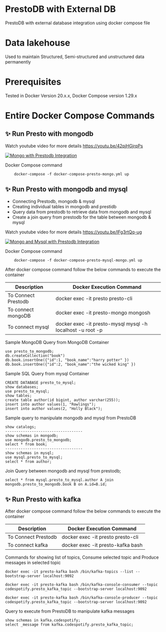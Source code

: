 # PrestoDB with External DB
PrestoDB with external database integration using docker compose file

# Data lakehouse
Used to maintain Structured, Semi-structured  and unstructured data permanently


# Prerequisites
 Tested in Docker Version 20.x.x, Docker Compose version 1.29.x 

# Entire Docker Compose Commands

## ✨ Run Presto with mongodb

Watch youtube video for more details
https://youtu.be/42pjHGjrpPs

[![Mongo with Prestodb Integration](https://img.youtube.com/vi/42pjHGjrpPs/0.jpg)](https://youtu.be/42pjHGjrpPs "Mongo with Prestodb Integration")

Docker Compose command
```
    docker-compose -f docker-compose-presto-mongo.yml up
``` 

## ✨ Run Presto with mongodb and mysql

- Connecting Prestodb, mongodb & mysql
- Creating individual tables in mongodb and prestidb
- Query data from prestodb to retrieve data from mongodb and mysql
- Create a join query from prestodb for the table between mongodb & mysql

Watch youtube video for more details
https://youtu.be/lFg3rtQq-ug

[![Mongo and Mysql with Prestodb Integration](https://img.youtube.com/vi/lFg3rtQq-ug/0.jpg)](https://youtu.be/lFg3rtQq-ug "Mongo with Prestodb Integration")

Docker Compose command
```
    docker-compose -f docker-compose-presto-mysql-mongo.yml up
``` 
After docker compose command follow the below commands to execute the container

|Description                         |Docker Execution Command |
|-------------------------------|-----------------------------|
|To Connect Prestodb            |docker exec -it presto presto-cli |
|To connect mongoDB            |docker exec -it presto-mongo mongosh |
|To connect mysql|docker exec -it presto-mysql mysql -h localhost -u root -p|

Sample MongoDB Query from MongoDB Container
```
use presto_to_mongodb;
db.createCollection("book")
db.book.insertOne({"id":1, "book_name":"harry potter" })
db.book.insertOne({"id":2, "book_name":"the wicked king" })
```

Sample SQL Query from mysql Container
```
CREATE DATABASE presto_to_mysql;
show databases;
use presto_to_mysql;
show tables;
create table author(id bigint, author varchar(255));
insert into author values(1, "Rowlings");
insert into author values(2, "Holly Black");
```

Sample query to manipulate mongodb and mysql from PrestoDB
```
show catalogs;
-----------------------------------
show schemas in mongodb;
use mongodb.presto_to_mongodb;
select * from book;
-----------------------------------
show schemas in mysql;
use mysql.presto_to_mysql;
select * from author;
```

Join Query between mongodb and mysql from prestodb;
```
select * from mysql.presto_to_mysql.author A join mongodb.presto_to_mongodb.book B on A.id=B.id;
```

## ✨ Run Presto with kafka


After docker compose command follow the below commands to execute the container

|Description                         |Docker Execution Command |
|-------------------------------|-----------------------------|
|To Connect Prestodb            |docker exec -it presto presto-cli |
|To connect kafka            |docker exec -it presto-kafka bash |

Commands for showing list of topics, Consume selected topic and Produce messages in selected topic
```
docker exec -it presto-kafka bash /bin/kafka-topics --list --bootstrap-server localhost:9092

docker exec -it presto-kafka bash /bin/kafka-console-consumer --topic codespotify.presto_kafka_topic --bootstrap-server localhost:9092

docker exec -it presto-kafka bash /bin/kafka-console-producer --topic codespotify.presto_kafka_topic --bootstrap-server localhost:9092
```

Query to execute from PrestoDB to manipulate kafka messages
```
show schemas in kafka.codespotify;
select _message from kafka.codespotify.presto_kafka_topic;
```